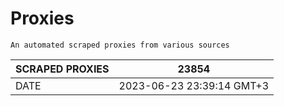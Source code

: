 # Proxies
    An automated scraped proxies from various sources

| SCRAPED PROXIES | 23854            |
|-----------------|---------------------------|
| DATE            | 2023-06-23 23:39:14 GMT+3          |